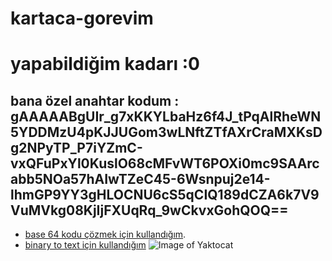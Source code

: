 # kartaca-gorevim
# yapabildiğim kadarı :0
## bana özel anahtar kodum : gAAAAABgUIr_g7xKKYLbaHz6f4J_tPqAlRheWN5YDDMzU4pKJJUGom3wLNftZTfAXrCraMXKsDg2NPyTP_P7iYZmC-vxQFuPxYl0KuslO68cMFvWT6POXi0mc9SAArcabb5NOa57hAIwTZeC45-6Wsnpuj2e14-lhmGP9YY3gHLOCNU6cS5qCIQ189dCZA6k7V9VuMVkg08KjIjFXUqRq_9wCkvxGohQOQ==
- [base 64 kodu çözmek için kullandığım](https://www.base64encode.org/).
- [binary to text  için kullandığım](https://www.rapidtables.com/convert/number/binary-to-ascii.html)
![Image of Yaktocat](https://octodex.github.com/images/yaktocat.png)
